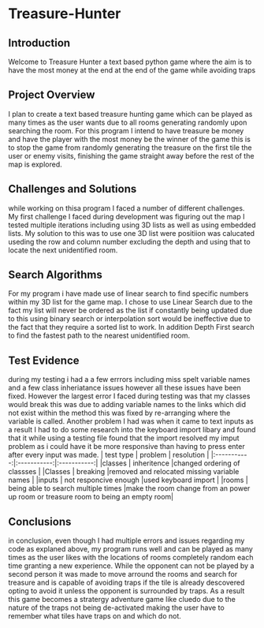 # Treasure-Hunter
## Introduction
Welcome to Treasure Hunter a text based python game where the aim is to have the most money at the end at the end of the game while avoiding traps
## Project Overview
I plan to create a text based treasure hunting game which can be played as many times as the user wants due to all rooms generating randomly upon searching the room. For this program I intend to have treasure be money and have the player with the most money be the winner of the game this is to stop the game from randomly generating the treasure on the first tile the user or enemy visits, finishing the game straight away before the rest of the map is explored.
## Challenges and Solutions
while working on thisa program I faced a number of different challenges. 
My first challenge I faced during development was figuring out the map I tested multiple iterations including using 3D lists as well as using embedded lists. My solution to this was to use one 3D list were positiion was calucated useding the row and column number excluding the depth and using that to locate the next unidentified room.
## Search Algorithms
For my program i have made use of linear search to find specific numbers within my 3D list for the game map. I chose to use Linear Search due to the fact my list will never be ordered as the list if constantly being updated due to this using binary search or interpolation sort would be ineffective due to the fact that they require a sorted list to work. In addition Depth First search to find the fastest path to the nearest unidentified room.
## Test Evidence
during my testing i had a a few errrors including miss spelt variable names and a few class inheriatance issues however all these issues have been fixed. However the largest error I faced during testing was that my classes would break this was due to adding variable names to the links which did not exist within the method this was fixed by re-arranging where the variable is called. Another problem I had was when it came to text inputs as a result I had to do some research into the keyboard import libary and found that it while using a testing file found that the import resolved my imput problem as i could have it be more responsive than having to press enter after every input was made.
| test type       | problem     | resolution  |
|:-----------:|:-----------:|:-----------:|
|classes       | inheritence |changed ordering of classses |
|Classes       | breaking    |removed and relocated missing variable names |
|inputs        | not responcive enough |used keyboard import |
|rooms         | being able to search multiple times |make the room change from an power up room or treasure room to being an empty room|
## Conclusions
in conclusion, even though I had multiple errors and issues regarding my code as explaned above, my program runs well and can be played as many times as the user likes with the locations of rooms completely random each time granting a new experience. While the opponent can not be played by a second person it was made to move arround the rooms and search for treasure and is capable of avoiding traps if the tile is already descovered opting to avoid it unless the opponent is surrounded by traps. As a result this game becomes a stratergy adventure game like cluedo due to the nature of the traps not being de-activated making the user have to remember what tiles have traps on and which do not.

